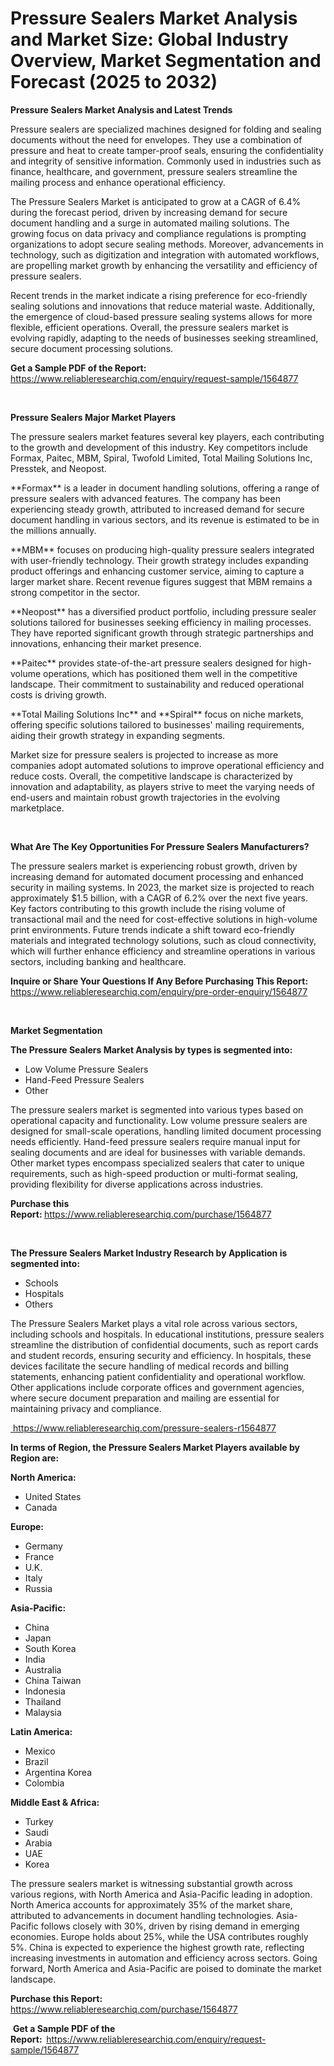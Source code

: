 <p><h1>Pressure Sealers Market Analysis and Market Size: Global Industry Overview, Market Segmentation and Forecast (2025 to 2032)</h1></p><p><strong>Pressure Sealers Market Analysis and Latest Trends</strong></p>
<p><p>Pressure sealers are specialized machines designed for folding and sealing documents without the need for envelopes. They use a combination of pressure and heat to create tamper-proof seals, ensuring the confidentiality and integrity of sensitive information. Commonly used in industries such as finance, healthcare, and government, pressure sealers streamline the mailing process and enhance operational efficiency.</p><p>The Pressure Sealers Market is anticipated to grow at a CAGR of 6.4% during the forecast period, driven by increasing demand for secure document handling and a surge in automated mailing solutions. The growing focus on data privacy and compliance regulations is prompting organizations to adopt secure sealing methods. Moreover, advancements in technology, such as digitization and integration with automated workflows, are propelling market growth by enhancing the versatility and efficiency of pressure sealers. </p><p>Recent trends in the market indicate a rising preference for eco-friendly sealing solutions and innovations that reduce material waste. Additionally, the emergence of cloud-based pressure sealing systems allows for more flexible, efficient operations. Overall, the pressure sealers market is evolving rapidly, adapting to the needs of businesses seeking streamlined, secure document processing solutions.</p></p>
<p><strong>Get a Sample PDF of the Report:&nbsp;</strong> <a href="https://www.reliableresearchiq.com/enquiry/request-sample/1564877?utm_campaign=3564&utm_medium=2&utm_source=Github&utm_content=ia&utm_term=16042025&utm_id=pressure-sealers">https://www.reliableresearchiq.com/enquiry/request-sample/1564877</a></p>
<p>&nbsp;</p>
<p><strong>Pressure Sealers Major Market Players</strong></p>
<p><p>The pressure sealers market features several key players, each contributing to the growth and development of this industry. Key competitors include Formax, Paitec, MBM, Spiral, Twofold Limited, Total Mailing Solutions Inc, Presstek, and Neopost.</p><p>**Formax** is a leader in document handling solutions, offering a range of pressure sealers with advanced features. The company has been experiencing steady growth, attributed to increased demand for secure document handling in various sectors, and its revenue is estimated to be in the millions annually.</p><p>**MBM** focuses on producing high-quality pressure sealers integrated with user-friendly technology. Their growth strategy includes expanding product offerings and enhancing customer service, aiming to capture a larger market share. Recent revenue figures suggest that MBM remains a strong competitor in the sector.</p><p>**Neopost** has a diversified product portfolio, including pressure sealer solutions tailored for businesses seeking efficiency in mailing processes. They have reported significant growth through strategic partnerships and innovations, enhancing their market presence.</p><p>**Paitec** provides state-of-the-art pressure sealers designed for high-volume operations, which has positioned them well in the competitive landscape. Their commitment to sustainability and reduced operational costs is driving growth.</p><p>**Total Mailing Solutions Inc** and **Spiral** focus on niche markets, offering specific solutions tailored to businesses' mailing requirements, aiding their growth strategy in expanding segments.</p><p>Market size for pressure sealers is projected to increase as more companies adopt automated solutions to improve operational efficiency and reduce costs. Overall, the competitive landscape is characterized by innovation and adaptability, as players strive to meet the varying needs of end-users and maintain robust growth trajectories in the evolving marketplace.</p></p>
<p>&nbsp;</p>
<p><strong>What Are The Key Opportunities For Pressure Sealers Manufacturers?</strong></p>
<p><p>The pressure sealers market is experiencing robust growth, driven by increasing demand for automated document processing and enhanced security in mailing systems. In 2023, the market size is projected to reach approximately $1.5 billion, with a CAGR of 6.2% over the next five years. Key factors contributing to this growth include the rising volume of transactional mail and the need for cost-effective solutions in high-volume print environments. Future trends indicate a shift toward eco-friendly materials and integrated technology solutions, such as cloud connectivity, which will further enhance efficiency and streamline operations in various sectors, including banking and healthcare.</p></p>
<p><strong>Inquire or Share Your Questions If Any Before Purchasing This Report:</strong> <a href="https://www.reliableresearchiq.com/enquiry/pre-order-enquiry/1564877?utm_campaign=3564&utm_medium=2&utm_source=Github&utm_content=ia&utm_term=16042025&utm_id=pressure-sealers">https://www.reliableresearchiq.com/enquiry/pre-order-enquiry/1564877</a></p>
<p>&nbsp;</p>
<p><strong>Market Segmentation</strong></p>
<p><strong>The Pressure Sealers Market Analysis by types is segmented into:</strong></p>
<p><ul><li>Low Volume Pressure Sealers</li><li>Hand-Feed Pressure Sealers</li><li>Other</li></ul></p>
<p><p>The pressure sealers market is segmented into various types based on operational capacity and functionality. Low volume pressure sealers are designed for small-scale operations, handling limited document processing needs efficiently. Hand-feed pressure sealers require manual input for sealing documents and are ideal for businesses with variable demands. Other market types encompass specialized sealers that cater to unique requirements, such as high-speed production or multi-format sealing, providing flexibility for diverse applications across industries.</p></p>
<p><strong>Purchase this Report:&nbsp;</strong><a href="https://www.reliableresearchiq.com/purchase/1564877?utm_campaign=3564&utm_medium=2&utm_source=Github&utm_content=ia&utm_term=16042025&utm_id=pressure-sealers">https://www.reliableresearchiq.com/purchase/1564877</a></p>
<p>&nbsp;</p>
<p><strong>The Pressure Sealers Market Industry Research by Application is segmented into:</strong></p>
<p><ul><li>Schools</li><li>Hospitals</li><li>Others</li></ul></p>
<p><p>The Pressure Sealers Market plays a vital role across various sectors, including schools and hospitals. In educational institutions, pressure sealers streamline the distribution of confidential documents, such as report cards and student records, ensuring security and efficiency. In hospitals, these devices facilitate the secure handling of medical records and billing statements, enhancing patient confidentiality and operational workflow. Other applications include corporate offices and government agencies, where secure document preparation and mailing are essential for maintaining privacy and compliance.</p></p>
<p><a href="https://www.reliableresearchiq.com/pressure-sealers-r1564877?utm_campaign=3564&utm_medium=2&utm_source=Github&utm_content=ia&utm_term=16042025&utm_id=pressure-sealers">&nbsp;https://www.reliableresearchiq.com/pressure-sealers-r1564877</a></p>
<p><strong>In terms of Region, the Pressure Sealers Market Players available by Region are:</strong></p>
<p>
    <p> <strong> North America: </strong>
        <ul>
            <li>United States</li>
            <li>Canada</li>
        </ul>
        </p> 
    <p> <strong> Europe: </strong>
        <ul>
            <li>Germany</li>
            <li>France</li>
            <li>U.K.</li>
            <li>Italy</li>
            <li>Russia</li>
        </ul>
        </p> 
    <p> <strong> Asia-Pacific: </strong>
        <ul>
            <li>China</li>
            <li>Japan</li>
            <li>South Korea</li>
            <li>India</li>
            <li>Australia</li>
            <li>China Taiwan</li>
            <li>Indonesia</li>
            <li>Thailand</li>
            <li>Malaysia</li>
        </ul>
        </p> 
    <p> <strong> Latin America: </strong>
        <ul>
            <li>Mexico</li>
            <li>Brazil</li>
            <li>Argentina Korea</li>
            <li>Colombia</li>
        </ul>
        </p> 
    <p> <strong> Middle East & Africa: </strong>
        <ul>
            <li>Turkey</li>
            <li>Saudi</li>
            <li>Arabia</li>
            <li>UAE</li>
            <li>Korea</li>
        </ul>
    </p>
    </p>
<p><p>The pressure sealers market is witnessing substantial growth across various regions, with North America and Asia-Pacific leading in adoption. North America accounts for approximately 35% of the market share, attributed to advancements in document handling technologies. Asia-Pacific follows closely with 30%, driven by rising demand in emerging economies. Europe holds about 25%, while the USA contributes roughly 5%. China is expected to experience the highest growth rate, reflecting increasing investments in automation and efficiency across sectors. Going forward, North America and Asia-Pacific are poised to dominate the market landscape.</p></p>
<p><strong>Purchase this Report: </strong><a href="https://www.reliableresearchiq.com/purchase/1564877?utm_campaign=3564&utm_medium=2&utm_source=Github&utm_content=ia&utm_term=16042025&utm_id=pressure-sealers">https://www.reliableresearchiq.com/purchase/1564877</a></p>
<p>&nbsp;<strong>Get a Sample PDF of the Report:&nbsp;&nbsp;</strong><a href="https://www.reliableresearchiq.com/enquiry/request-sample/1564877?utm_campaign=3564&utm_medium=2&utm_source=Github&utm_content=ia&utm_term=16042025&utm_id=pressure-sealers">https://www.reliableresearchiq.com/enquiry/request-sample/1564877</a></p>
<p><strong></strong></p>
<p><p></p><p></p><p></p></p>